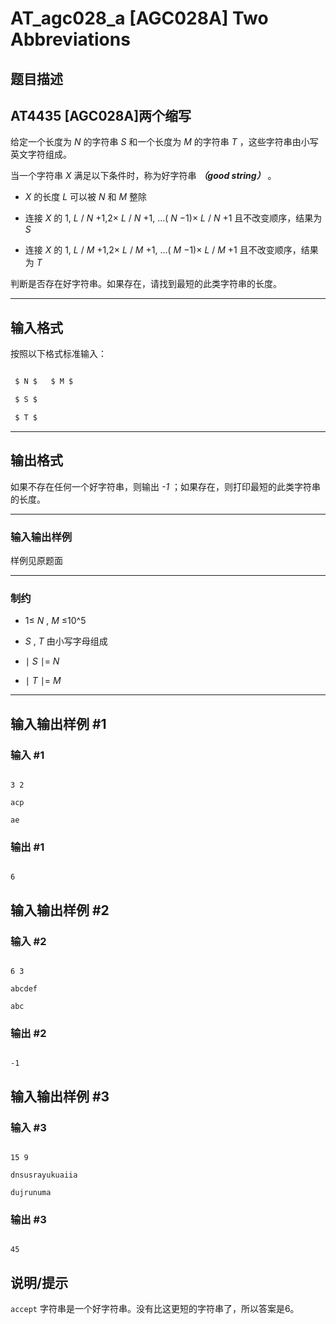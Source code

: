 # AT_agc028_a [AGC028A] Two Abbreviations

## 题目描述

## AT4435 [AGC028A]两个缩写
给定一个长度为 _N_ 的字符串 _S_ 和一个长度为 _M_ 的字符串 _T_ ，这些字符串由小写英文字符组成。

当一个字符串 _X_ 满足以下条件时，称为好字符串 _**（good string）**_ 。

-  _X_ 的长度 _L_ 可以被 _N_ 和 _M_ 整除
- 连接 _X_ 的 1, _L_ / _N_ +1,2× _L_ / _N_ +1, ...( _N_ −1)× _L_ / _N_ +1 且不改变顺序，结果为 _S_
- 连接 _X_ 的 1, _L_ / _M_ +1,2× _L_ / _M_ +1, ...( _M_ −1)× _L_ / _M_ +1 且不改变顺序，结果为 _T_ 

判断是否存在好字符串。如果存在，请找到最短的此类字符串的长度。

------------

## 输入格式

按照以下格式标准输入：

```python
 $ N $   $ M $ 
 $ S $ 
 $ T $ 
```
 

------------

## 输出格式

如果不存在任何一个好字符串，则输出 _-1_ ；如果存在，则打印最短的此类字符串的长度。

------------

### 输入输出样例
样例见原题面

------------

### 制约
- 1≤ _N_ , _M_ ≤10^5
- _S_ , _T_ 由小写字母组成
- ∣ _S_ ∣= _N_ 
- ∣ _T_ ∣= _M_ 

------------

## 输入输出样例 #1

### 输入 #1

```
3 2
acp
ae
```

### 输出 #1

```
6
```

## 输入输出样例 #2

### 输入 #2

```
6 3
abcdef
abc
```

### 输出 #2

```
-1
```

## 输入输出样例 #3

### 输入 #3

```
15 9
dnsusrayukuaiia
dujrunuma
```

### 输出 #3

```
45
```

## 说明/提示

`accept` 字符串是一个好字符串。没有比这更短的字符串了，所以答案是6。